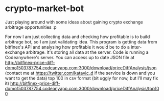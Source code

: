 # crypto-market-bot
Just playing around with some ideas about gaining crypto exchange arbitrage opportunities :p


For now I am just collecting data and checking how profitable is to build arbitrage bot, so I am just validating idea. This program is getting data from bitfinex's API and analysing how profitable it would be to do a inter-exchange arbitrage. It's storing all data at the server. Code is running a Codeanywhere's server. You can access up to date JSON file at 
http://bitfinex-price-diff-domo1503787754.codeanyapp.com:3000/download/priceDiffAnalysis/json (contact me at https://twitter.com/katavic_d if the service is down and you want to get the data)
top 100 in csv format (bit uggly for now, but I'll may fix it) http://bitfinex-price-diff-domo1503787754.codeanyapp.com:3000/download/priceDiffAnalysis/top100